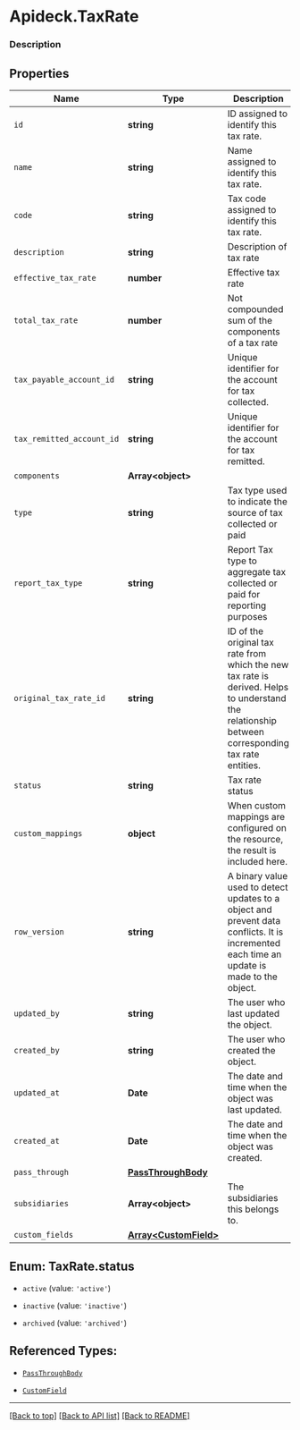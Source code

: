 # Apideck.TaxRate

### Description

## Properties
Name | Type | Description | Notes
------------ | ------------- | ------------- | -------------
`id` | **string** | ID assigned to identify this tax rate. | [optional] 
`name` | **string** | Name assigned to identify this tax rate. | [optional] 
`code` | **string** | Tax code assigned to identify this tax rate. | [optional] 
`description` | **string** | Description of tax rate | [optional] 
`effective_tax_rate` | **number** | Effective tax rate | [optional] 
`total_tax_rate` | **number** | Not compounded sum of the components of a tax rate | [optional] 
`tax_payable_account_id` | **string** | Unique identifier for the account for tax collected. | [optional] 
`tax_remitted_account_id` | **string** | Unique identifier for the account for tax remitted. | [optional] 
`components` | **Array&lt;object&gt;** |  | [optional] 
`type` | **string** | Tax type used to indicate the source of tax collected or paid | [optional] 
`report_tax_type` | **string** | Report Tax type to aggregate tax collected or paid for reporting purposes | [optional] 
`original_tax_rate_id` | **string** | ID of the original tax rate from which the new tax rate is derived. Helps to understand the relationship between corresponding tax rate entities. | [optional] 
`status` | **string** | Tax rate status | [optional] 
`custom_mappings` | **object** | When custom mappings are configured on the resource, the result is included here. | [optional] 
`row_version` | **string** | A binary value used to detect updates to a object and prevent data conflicts. It is incremented each time an update is made to the object. | [optional] 
`updated_by` | **string** | The user who last updated the object. | [optional] 
`created_by` | **string** | The user who created the object. | [optional] 
`updated_at` | **Date** | The date and time when the object was last updated. | [optional] 
`created_at` | **Date** | The date and time when the object was created. | [optional] 
`pass_through` | [**PassThroughBody**](PassThroughBody.md) |  | [optional] 
`subsidiaries` | **Array&lt;object&gt;** | The subsidiaries this belongs to. | [optional] 
`custom_fields` | [**Array&lt;CustomField&gt;**](CustomField.md) |  | [optional] 





<a name="TaxRateStatus"></a>
## Enum: TaxRate.status


* `active` (value: `'active'`)

* `inactive` (value: `'inactive'`)

* `archived` (value: `'archived'`)




## Referenced Types:



















* [`PassThroughBody`](PassThroughBody.md)

* [`CustomField`](CustomField.md)

---

[[Back to top]](#) [[Back to API list]](../../../../README.md#documentation-for-api-endpoints) [[Back to README]](../../../../README.md)


